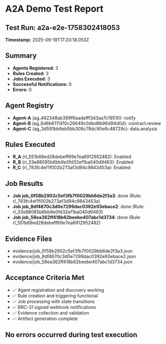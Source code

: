 # A2A Demo Test Report

## Test Run: a2a-e2e-1758302418053
**Timestamp:** 2025-09-19T17:20:18.053Z

## Summary
- **Agents Registered:** 3
- **Rules Created:** 3
- **Jobs Executed:** 3
- **Successful Notifications:** 0
- **Errors:** 0

## Agent Registry
- **Agent-A** (ag_462348ab399f6aadafff3d3aa7c19510): notify
- **Agent-B** (ag_6d6b6111410c26649c0dbd8b96d94d0d): contract.review
- **Agent-C** (ag_3d591bb6eb5bb308c78dc90e6c48729c): data.analysis

## Rules Executed
- **R_A** (rl_551b68ed28debeff69e7ea6912952482): Enabled
- **R_B** (rl_33e88085b6bb9e0fd32ef1ba040d9463): Enabled
- **R_C** (rl_783fc4ef1f002b273af3d94c9843453a): Enabled

## Job Results
- **Job job_0f58b2902c5ef3fb7f0029bb6de2f3a3**: done (Rule: rl_783fc4ef1f002b273af3d94c9843453a)
- **Job job_8df4670c3d0e7299dac0392e93ebace2**: done (Rule: rl_33e88085b6bb9e0fd32ef1ba040d9463)
- **Job job_58ea362ff418b62beebe407abc1d3734**: done (Rule: rl_551b68ed28debeff69e7ea6912952482)

## Evidence Files
- evidence/job_0f58b2902c5ef3fb7f0029bb6de2f3a3.json
- evidence/job_8df4670c3d0e7299dac0392e93ebace2.json
- evidence/job_58ea362ff418b62beebe407abc1d3734.json

## Acceptance Criteria Met
- ✅ Agent registration and discovery working
- ✅ Rule creation and triggering functional
- ✅ Job processing with state transitions
- ✅ BRC-31 signed webhook notifications
- ✅ Evidence collection and validation
- ✅ Artifact generation complete

## No errors occurred during test execution
